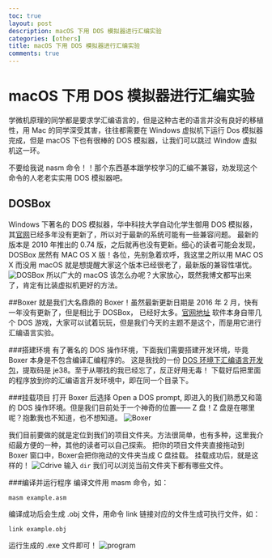 ```yaml
---
toc: true
layout: post
description: macOS 下用 DOS 模拟器进行汇编实验
categories: [others]
title: macOS 下用 DOS 模拟器进行汇编实验
comments: true
---
```


# macOS 下用 DOS 模拟器进行汇编实验
学微机原理的同学都是要求学汇编语言的，但是这种古老的语言并没有良好的移植性，用 Mac 的同学深受其害，往往都需要在 Windows 虚拟机下运行 Dos 模拟器完成，但是 macOS 下也有很棒的 DOS 模拟器，让我们可以跳过 Window 虚拟机这一环。

<!-- more -->

不要给我说 nasm 命令！！那个东西基本跟学校学习的汇编不兼容，劝发现这个命令的人老老实实用 DOS 模拟器吧。

## DOSBox
Windows 下著名的 DOS 模拟器，华中科技大学自动化学生御用 DOS 模拟器，其[官网](https://www.dosbox.com)已经多年没有更新了，所以对于最新的系统可能有一些兼容问题。
最新的版本是 2010 年推出的 0.74 版，之后就再也没有更新。细心的读者可能会发现，DOSBox 居然有 MAC OS X 版！各位，先别急着欢呼，我这里之所以用 MAC OS X 而没用 macOS 就是想提醒大家这个版本已经很老了，最新版的兼容性堪忧。
![DOSBox](/blog/images/media/15149892244971/DOSBox.png)
所以广大的 macOS 该怎么办呢？大家放心，既然我博文都写出来了，肯定有比装虚拟机更好的方法。

##Boxer
就是我们大名鼎鼎的 Boxer！虽然最新更新日期是 2016 年 2 月，快有一年没有更新了，但是相比于 DOSBox， 已经好太多。[官网地址](http://boxerapp.com)
软件本身自带几个 DOS 游戏，大家可以试着玩玩，但是我们今天的主题不是这个，而是用它进行汇编语言实验。

###搭建环境
有了著名的 DOS 操作环境，下面我们需要搭建开发环境，毕竟 Boxer 本身是不包含编译汇编程序的。
这是我找的一份 [DOS 环境下汇编语言开发包](https://pan.baidu.com/s/1kVip5YZ)，提取码是 je38。至于从哪找的我已经忘了，反正好用无毒！
下载好后把里面的程序放到你的汇编语言开发环境中，即在同一个目录下。

###挂载项目
打开 Boxer 后选择 Open a DOS prompt, 即进入的我们熟悉又和蔼的 DOS 操作环境。但是我们目前处于一个神奇的位置—— Z 盘！Z 盘是在哪里呢？抱歉我也不知道，也不想知道。
![Boxer](/blog/images/media/15149892244971/Boxer.png)


我们目前要做的就是定位到我们的项目文件夹。方法很简单，也有多种，这里我介绍最方便的一种，其他的读者可以自己探索。
把你的项目文件夹直接拖动到 Boxer 窗口中，Boxer会把你拖动的文件夹当成 C 盘挂载。
挂载成功后，就是这样的！
![Cdrive](/blog/images/media/15149892244971/Cdrive.png)
输入 `dir` 我们可以浏览当前文件夹下都有哪些文件。

###编译并运行程序
编译文件用 masm 命令，如：

    masm example.asm

编译成功后会生成 .obj 文件，用命令 link 链接对应的文件生成可执行文件，如：

    link example.obj

运行生成的 .exe 文件即可！
![program](/blog/images/media/15149892244971/program.png)





